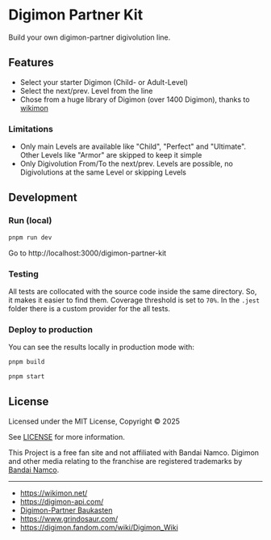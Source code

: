 # Digimon Partner Kit

Build your own digimon-partner digivolution line.

## Features

- Select your starter Digimon (Child- or Adult-Level)
- Select the next/prev. Level from the line
- Chose from a huge library of Digimon (over 1400 Digimon), thanks to [wikimon](https://wikimon.net) 


### Limitations

- Only main Levels are available like "Child", "Perfect" and "Ultimate". Other Levels like "Armor" are skipped to keep it simple
- Only Digivolution From/To the next/prev. Levels are possible, no Digivolutions at the same Level or skipping Levels



## Development

### Run (local)

```bash
pnpm run dev
```

Go to http://localhost:3000/digimon-partner-kit

### Testing

All tests are collocated with the source code inside the same directory. So, it makes it easier to find them. Coverage threshold is set to `70%`. In the `.jest` folder there is a custom provider for the all tests.

### Deploy to production

You can see the results locally in production mode with:

```bash
pnpm build
```

```bash
pnpm start
```

## License

Licensed under the MIT License, Copyright © 2025

See [LICENSE](LICENSE) for more information.

This Project is a free fan site and not affiliated with Bandai Namco.
Digimon and other media relating to the franchise are registered trademarks by [Bandai Namco](https://www.bandai.com/).

---

- https://wikimon.net/
- https://digimon-api.com/
- [Digimon-Partner Baukasten](https://www.youtube.com/watch?v=nwgzHrkBZis)
- https://www.grindosaur.com/
- https://digimon.fandom.com/wiki/Digimon_Wiki
